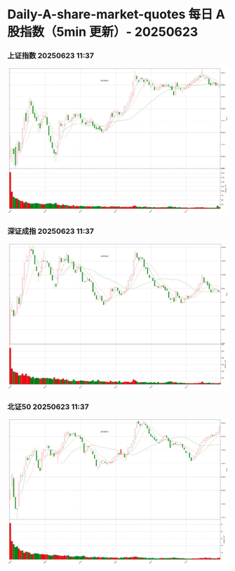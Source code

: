 
# Daily-A-share-market-quotes 每日 A 股指数（5min 更新）- 20250623

### 上证指数 20250623 11:37
![](./fig/2025/6/20250623-sh000001.png)

### 深证成指 20250623 11:37
![](./fig/2025/6/20250623-sz399001.png)

### 北证50 20250623 11:37
![](./fig/2025/6/20250623-bj899050.png)
